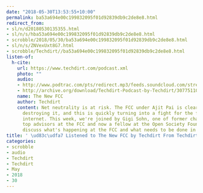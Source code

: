 ```yaml
---
date: "2018-05-30T13:53:55+10:00"
permalink: ba53a694e00c199832095f01d92839db9c2de8e8.html
redirect_from:
- sl/n/d20180530135355.html
- sl/n/s/hba53a694e00c199832095f01d92839db9c2de8e8.html
- scrobble/2018/05/30/ba53a694e00c199832095f01d92839db9c2de8e8.html
- sl/n/s/ZNVexUxt8G7.html
- scrobble/Techdirt//ba53a694e00c199832095f01d92839db9c2de8e8.html
listen-of:
  h-cite:
    url: https://www.techdirt.com/podcast.xml
    photo: ""
    audio:
    - http://www.podtrac.com/pts/redirect.mp3/feeds.soundcloud.com/stream/307751107-techdirt-the-new-fcc.mp3
    - http://archive.org/download/Techdirt-Podcast-by-Techdirt/307751107-techdirt-the-new-fcc.mp3
    name: The New FCC
    author: Techdirt
    content: Net neutrality is at risk. The FCC under Ajit Pai is clearly intent on
      destroying it, and this is quickly turning into a fight for the future of the
      internet. This week, we're joined by Gigi Sohn, one of former chairman Tom Wheeler
      top advisors at the FCC and now a fellow at the Open Society Foundation, to
      discuss what's happening at the FCC and what needs to be done in response.
title: ' \ud83c\udfa7 Listened to The New FCC by Techdirt From Techdirt'
categories:
- scrobble
- audio
- Techdirt
- Techdirt
- May
- 2018
- 30
---
```

